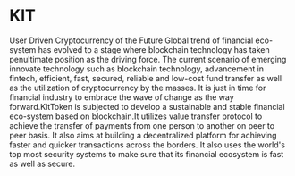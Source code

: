 # KIT
User Driven Cryptocurrency of the Future     Global trend of financial eco-system has evolved to a stage where blockchain technology has taken penultimate position as the driving force. The current scenario of emerging innovate technology such as blockchain technology, advancement in fintech, efficient, fast, secured, reliable and low-cost fund transfer as well as the utilization of cryptocurrency by the masses. It is just in time for financial industry to embrace the wave of change as the way forward.KitToken is subjected to develop a sustainable and stable financial eco-system based on blockchain.It utilizes value transfer protocol to achieve the transfer of payments from one person to another on peer to peer basis. It also aims at building a decentralized platform for achieving faster and quicker transactions across the borders. It also uses the world's top most security systems to make sure that its financial ecosystem is fast as well as secure.
